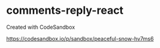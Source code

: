 # comments-reply-react
Created with CodeSandbox


https://codesandbox.io/p/sandbox/peaceful-snow-hv7ms6

